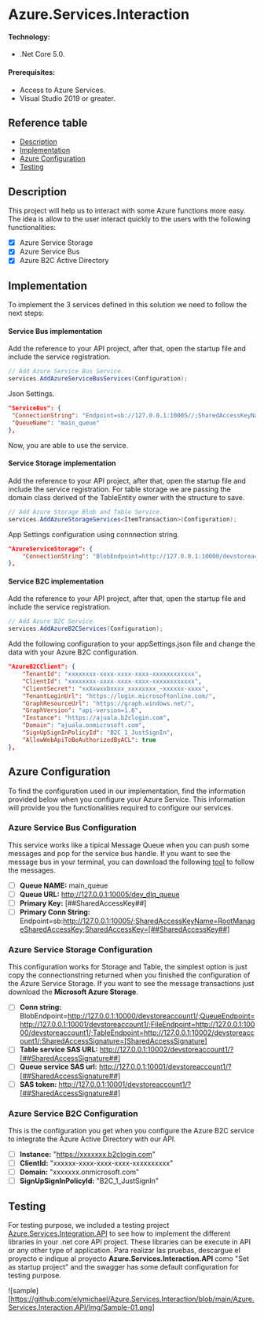 # Azure.Services.Interaction
 
 #### Technology: 
 - .Net Core 5.0.
 #### Prerequisites: 
 - Access to Azure Services.
 - Visual Studio 2019 or greater.
 
 ## Reference table
 
 - [Description](#Description)
 - [Implementation](#Implementation)
 - [Azure Configuration](#Azure-Configuration)
 - [Testing](#Testing)


 ## Description
 This project will help us to interact with some Azure functions more easy. The idea is allow to the user interact quickly to the users with the following functionalities:
 
 - [x] Azure Service Storage
 - [x] Azure Service Bus
 - [x] Azure B2C Active Directory

## Implementation

To implement the 3 services defined in this solution we need to follow the next steps:

#### Service Bus implementation
Add the reference to your API project, after that, open the startup file and include the service registration.
```cs
// Add Azure Service Bus Service.
services.AddAzureServiceBusServices(Configuration);          
```
Json Settings.
```json
"ServiceBus": {
 "ConnectionString": "Endpoint=sb://127.0.0.1:10005//;SharedAccessKeyName=RootManageSharedAccessKey;SharedAccessKey=xxxxxxx",
 "QueueName": "main_queue"
},
```
Now, you are able to use the service.

#### Service Storage implementation
Add the reference to your API project, after that, open the startup file and include the service registration. For table storage we are passing the domain class derived of the TableEntity owner with the structure to save.
```cs
// Add Azure Storage Blob and Table Service.
services.AddAzureStorageServices<ItemTransaction>(Configuration);
```
App Settings configuration using connnection string.
```json
"AzureServiceStorage": {
    "ConnectionString": "BlobEndpoint=http://127.0.0.1:10000/devstoreaccount1;QueueEndpoint=http://127.0.0.1:10001/devstoreaccount1;TableEndpoint=http://127.0.0.1:10002/devstoreaccount1;DefaultEndpointsProtocol=http;AccountName=devstoreaccount1;AccountKey=XxxxxXXXdfXxxxXsxxxmEtlCDXJ1OUzFT50uSRZ6IFsuFq2UVErCz4I6xx/K1SZFPTOtr/KBHBeksoXXXw==;"
},
```
#### Service B2C implementation
Add the reference to your API project, after that, open the startup file and include the service registration.
```cs
// Add Azure B2C Service.
services.AddAzureB2CServices(Configuration);
```

Add the following configuration to your appSettings.json file and change the data with your Azure B2C configuration.
```json
"AzureB2CClient": {
    "TenantId": "xxxxxxxx-xxxx-xxxx-xxxx-xxxxxxxxxxxx",
    "ClientId": "xxxxxxxx-xxxx-xxxx-xxxx-xxxxxxxxxxxx",
    "ClientSecret": "xxXxwxxbxxxx_xxxxxxxx_~xxxxxx-xxxx",
    "TenantLoginUrl": "https://login.microsoftonline.com/",
    "GraphResourceUrl": "https://graph.windows.net/",
    "GraphVersion": "api-version=1.6",
    "Instance": "https://ajuala.b2clogin.com",
    "Domain": "ajuala.onmicrosoft.com",
    "SignUpSignInPolicyId": "B2C_1_JustSignIn",
    "AllowWebApiToBeAuthorizedByACL": true
},
```
## Azure Configuration

To find the configuration used in our implementation, find the information provided below when you configure  your Azure Service. This information will provide you the functionalities required to configure our services.

### Azure Service Bus Configuration

This service works like a tipical Message Queue when you can push some messages and pop for the service bus handle. If you want to see the message bus in your terminal, you can download the following <a href='https://github.com/paolosalvatori/ServiceBusExplorer'>tool</a> to follow the messages.

- [ ] **Queue NAME:** main_queue
- [ ] **Queue URL:** http://127.0.0.1:10005/dev_dlq_queue
- [ ] **Primary Key:** [##SharedAccessKey##]
- [ ] **Primary Conn String:** Endpoint=sb:http://127.0.0.1:10005/;SharedAccessKeyName=RootManageSharedAccessKey;SharedAccessKey=[##SharedAccessKey##]

### Azure Service Storage Configuration

This configuration works for Storage and Table, the simplest option is just copy the connectionstring returned when you finished the configuration of the Azure Service Storage. If you want to see the message transactions just download the **Microsoft Azure Storage**.

- [ ] **Conn string:** BlobEndpoint=http://127.0.0.1:10000/devstoreaccount1/;QueueEndpoint=http://127.0.0.1:10001/devstoreaccount1/;FileEndpoint=http://127.0.0.1:10000/devstoreaccount1/;TableEndpoint=http://127.0.0.1:10002/devstoreaccount1/;SharedAccessSignature=[SharedAccessSignature]
- [ ] **Table service SAS URL:** http://127.0.0.1:10002/devstoreaccount1/?[##SharedAccessSignature##]
- [ ] **Queue service SAS url:** http://127.0.0.1:10001/devstoreaccount1/?[##SharedAccessSignature##]
- [ ] **SAS token:** http://127.0.0.1:10001/devstoreaccount1/?[##SharedAccessSignature##]

### Azure Service B2C Configuration

This is the configuration you get when you configure the Azure B2C service to integrate the Azure Active Directory with our API.

- [ ] **Instance:** "https://xxxxxxx.b2clogin.com"
- [ ] **ClientId:** "xxxxxx-xxxx-xxxx-xxxx-xxxxxxxxxx"
- [ ] **Domain:** "xxxxxxx.onmicrosoft.com"
- [ ] **SignUpSignInPolicyId:** "B2C_1_JustSignIn"

## Testing
For testing purpose, we included a testing project <a href='https://github.com/elymichael/Azure.Services.Interaction/tree/main/Azure.Services.Interaction.API'> Azure.Services.Integration.API</a> to see how to implement the different libraries in your .net core API project. These libraries can be execute in API or any other type of application. Para realizar las pruebas, descargue el proyecto e indique al proyecto **Azure.Services.Interaction.API** como "Set as startup project" and the swagger has some default configuration for testing purpose.

![sample][https://github.com/elymichael/Azure.Services.Interaction/blob/main/Azure.Services.Interaction.API/Img/Sample-01.png]
